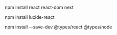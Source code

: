 npm install react react-dom next

npm install lucide-react

npm install --save-dev @types/react @types/node
